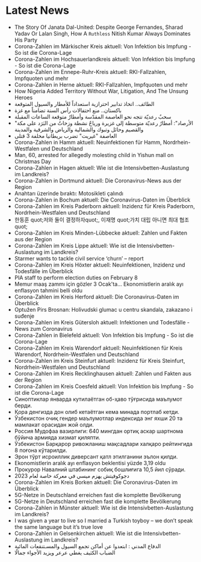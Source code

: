 # Latest News
-  The Story Of Janata Dal-United: Despite George Fernandes, Sharad Yadav Or Lalan Singh, How A `Ruthless` Nitish Kumar Always Dominates His Party
-  Corona-Zahlen im Märkischer Kreis aktuell: Von Infektion bis Impfung - So ist die Corona-Lage
-  Corona-Zahlen im Hochsauerlandkreis aktuell: Von Infektion bis Impfung - So ist die Corona-Lage
-  Corona-Zahlen im Ennepe-Ruhr-Kreis aktuell: RKI-Fallzahlen, Impfquoten und mehr
-  Corona-Zahlen in Herne aktuell: RKI-Fallzahlen, Impfquoten und mehr
-  How Nigeria Added Territory Without War, Litigation, And The Unsung Heroes
-  الطائف.. اتخاذ تدابير احترازية استعداداً للأمطار والسيول المتوقعة
-  باكستان.. منع احتفالات رأس السنة تضامناً مع غزة
-  سحبٌ رعديّة تتجه نحو العاصمة المقدّسة وأمطارٌ متوقعة الساعات المقبلة
-  "الأرصاد": أمطارٌ رعديّة متوسطة إلى غزيرة ورياحٌ نشطة وزخاتٌ من البَرَد على مكة والقصيم وحائل وتبوك والشمالية والرياض والشرقية والمدينة
-  العاصفة "غيريت" تضرب بريطانيا مخلفة 3 قتلى
-  Corona-Zahlen in Hamm aktuell: Neuinfektionen für Hamm, Nordrhein-Westfalen und Deutschland
-  Man, 60, arrested for allegedly molesting child in Yishun mall on Christmas Day
-  Corona-Zahlen in Hagen aktuell: Wie ist die Intensivbetten-Auslastung im Landkreis?
-  Corona-Zahlen in Dortmund aktuell: Die Coronavirus-News aus der Region
-  Anahtarı üzerinde bıraktı: Motosikleti çalındı
-  Corona-Zahlen in Bochum aktuell: Die Coronavirus-Daten im Überblick
-  Corona-Zahlen im Kreis Paderborn aktuell: Inzidenz für Kreis Paderborn, Nordrhein-Westfalen und Deutschland
-  한동훈 quot;저와 둘이 결정하자quot;, 이재명 quot;가치 대립 아니면 최대 협조quot;
-  Corona-Zahlen im Kreis Minden-Lübbecke aktuell: Zahlen und Fakten aus der Region
-  Corona-Zahlen im Kreis Lippe aktuell: Wie ist die Intensivbetten-Auslastung im Landkreis?
-  Starmer wants to tackle civil service ‘churn’ – report
-  Corona-Zahlen im Kreis Höxter aktuell: Neuinfektionen, Inzidenz und Todesfälle im Überblick
-  PIA staff to perform election duties on February 8
-  Memur maaş zammı için gözler 3 Ocak'ta... Ekonomistlerin aralık ayı enflasyon tahmini belli oldu
-  Corona-Zahlen im Kreis Herford aktuell: Die Coronavirus-Daten im Überblick
-  Optužen Pirs Brosnan: Holivudski glumac u centru skandala, zakazano i suđenje
-  Corona-Zahlen im Kreis Gütersloh aktuell: Infektionen und Todesfälle - News zum Coronavirus
-  Corona-Zahlen in Bielefeld aktuell: Von Infektion bis Impfung - So ist die Corona-Lage
-  Corona-Zahlen im Kreis Warendorf aktuell: Neuinfektionen für Kreis Warendorf, Nordrhein-Westfalen und Deutschland
-  Corona-Zahlen im Kreis Steinfurt aktuell: Inzidenz für Kreis Steinfurt, Nordrhein-Westfalen und Deutschland
-  Corona-Zahlen im Kreis Recklinghausen aktuell: Zahlen und Fakten aus der Region
-  Corona-Zahlen im Kreis Coesfeld aktuell: Von Infektion bis Impfung - So ist die Corona-Lage
-  Синоптиклар январда кутилаётган об-ҳаво тўғрисида маълумот берди.
-  Қора денгизда дон олиб кетаётган кема минада портлаб кетди.
-  Ўзбекистон очиқ гендер маълумотлар индексида энг яхши 20 та мамлакат орасидан жой олди.
-  Россия Мудофаа вазирлиги: 640 мингдан ортиқ аскар шартнома бўйича армияда хизмат қиляпти.
-  Ўзбекистон Барқарор ривожланиш мақсадлари халқаро рейтингида 8 поғона кўтарилди.
-  Эрон тўрт исроиллик диверсант қатл этилганини эълон қилди.
-  Ekonomistlerin aralık ayı enflasyon beklentisi yüzde 3,19 oldu
-  Прокурор Навалний штабининг собиқ бошлиғига 10,5 йил сўради.
-  دجوكوفيتش يهزم ميسي في معركة خاصة لعام 2023
-  Corona-Zahlen im Kreis Borken aktuell: Die Coronavirus-Daten im Überblick
-  5G-Netze in Deutschland erreichen fast die komplette Bevölkerung
-  5G-Netze in Deutschland erreichen fast die komplette Bevölkerung
-  Corona-Zahlen in Münster aktuell: Wie ist die Intensivbetten-Auslastung im Landkreis?
-  I was given a year to live so I married a Turkish toyboy – we don’t speak the same language but it’s true love
-  Corona-Zahlen in Gelsenkirchen aktuell: Wie ist die Intensivbetten-Auslastung im Landkreis?
-  الدفاع المدني : ابتعدوا عن أماكن تجمع السيول والمسـتنقعات المائية
-  الضباب الكثيف يغطي عرعر ويزيد الأجواء جمالًا
